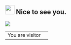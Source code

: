 <h2><img src="https://emojis.slackmojis.com/emojis/images/1495224255/2288/christmas_parrot.gif?1495224255" width="30"/> Nice to see you.</h2>

<p>
  <img src="https://github-readme-stats.mrdulin.vercel.app/api?username=Ridter&show_icons=true&hide_border=true&hide=prs&theme=buefy">
</p>

<table>
  <tr>
    <td>You are visitor</td>
    <td><img src="https://profile-counter.glitch.me/Ridter/count.svg" alt="" /></td>
  </tr>
</table>
